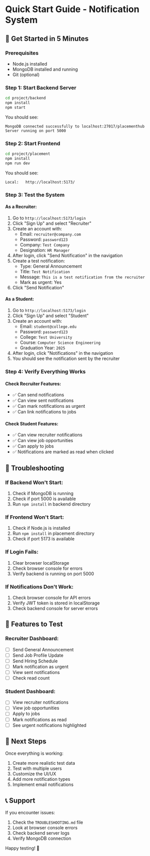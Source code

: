 # Quick Start Guide - Notification System

## 🚀 Get Started in 5 Minutes

### Prerequisites
- Node.js installed
- MongoDB installed and running
- Git (optional)

### Step 1: Start Backend Server
```bash
cd project/backend
npm install
npm start
```

You should see:
```
MongoDB connected successfully to localhost:27017/placementhub
Server running on port 5000
```

### Step 2: Start Frontend
```bash
cd project/placement
npm install
npm run dev
```

You should see:
```
Local:   http://localhost:5173/
```

### Step 3: Test the System

#### As a Recruiter:
1. Go to `http://localhost:5173/login`
2. Click "Sign Up" and select "Recruiter"
3. Create an account with:
   - Email: `recruiter@company.com`
   - Password: `password123`
   - Company: `Test Company`
   - Designation: `HR Manager`
4. After login, click "Send Notification" in the navigation
5. Create a test notification:
   - Type: General Announcement
   - Title: `Test Notification`
   - Message: `This is a test notification from the recruiter`
   - Mark as urgent: Yes
6. Click "Send Notification"

#### As a Student:
1. Go to `http://localhost:5173/login`
2. Click "Sign Up" and select "Student"
3. Create an account with:
   - Email: `student@college.edu`
   - Password: `password123`
   - College: `Test University`
   - Course: `Computer Science Engineering`
   - Graduation Year: `2025`
4. After login, click "Notifications" in the navigation
5. You should see the notification sent by the recruiter

### Step 4: Verify Everything Works

#### Check Recruiter Features:
- ✅ Can send notifications
- ✅ Can view sent notifications
- ✅ Can mark notifications as urgent
- ✅ Can link notifications to jobs

#### Check Student Features:
- ✅ Can view recruiter notifications
- ✅ Can view job opportunities
- ✅ Can apply to jobs
- ✅ Notifications are marked as read when clicked

## 🔧 Troubleshooting

### If Backend Won't Start:
1. Check if MongoDB is running
2. Check if port 5000 is available
3. Run `npm install` in backend directory

### If Frontend Won't Start:
1. Check if Node.js is installed
2. Run `npm install` in placement directory
3. Check if port 5173 is available

### If Login Fails:
1. Clear browser localStorage
2. Check browser console for errors
3. Verify backend is running on port 5000

### If Notifications Don't Work:
1. Check browser console for API errors
2. Verify JWT token is stored in localStorage
3. Check backend console for server errors

## 📱 Features to Test

### Recruiter Dashboard:
- [ ] Send General Announcement
- [ ] Send Job Profile Update
- [ ] Send Hiring Schedule
- [ ] Mark notification as urgent
- [ ] View sent notifications
- [ ] Check read count

### Student Dashboard:
- [ ] View recruiter notifications
- [ ] View job opportunities
- [ ] Apply to jobs
- [ ] Mark notifications as read
- [ ] See urgent notifications highlighted

## 🎯 Next Steps

Once everything is working:
1. Create more realistic test data
2. Test with multiple users
3. Customize the UI/UX
4. Add more notification types
5. Implement email notifications

## 📞 Support

If you encounter issues:
1. Check the `TROUBLESHOOTING.md` file
2. Look at browser console errors
3. Check backend server logs
4. Verify MongoDB connection

Happy testing! 🎉

